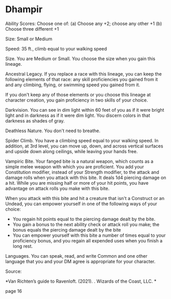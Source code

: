 # Dhampir

Ability Scores: Choose one of: (a) Choose any +2; choose any other +1 (b) Choose three different +1

Size: Small or Medium

Speed: 35 ft., climb equal to your walking speed

Size. You are Medium or Small. You choose the size when you gain this lineage.

Ancestral Legacy. If you replace a race with this lineage, you can keep the following elements of that race: any skill proficiencies you gained from it and any climbing, flying, or swimming speed you gained from it.

If you don't keep any of those elements or you choose this lineage at character creation, you gain proficiency in two skills of your choice.

Darkvision. You can see in dim light within 60 feet of you as if it were bright light and in darkness as if it were dim light. You discern colors in that darkness as shades of gray.

Deathless Nature. You don't need to breathe.

Spider Climb. You have a climbing speed equal to your walking speed. In addition, at 3rd level, you can move up, down, and across vertical surfaces and upside down along ceilings, while leaving your hands free.

Vampiric Bite. Your fanged bite is a natural weapon, which counts as a simple melee weapon with which you are proficient. You add your Constitution modifier, instead of your Strength modifier, to the attack and damage rolls when you attack with this bite. It deals 1d4 piercing damage on a hit. While you are missing half or more of your hit points, you have advantage on attack rolls you make with this bite.

When you attack with this bite and hit a creature that isn't a Construct or an Undead, you can empower yourself in one of the following ways of your choice:

- You regain hit points equal to the piercing damage dealt by the bite.
- You gain a bonus to the next ability check or attack roll you make; the bonus equals the piercing damage dealt by the bite
- You can empower yourself with this bite a number of times equal to your proficiency bonus, and you regain all expended uses when you finish a long rest.

Languages. You can speak, read, and write Common and one other language that you and your DM agree is appropriate for your character.

Source: 

*Van Richten’s guide to Ravenloft. (2021). . Wizards of the Coast, LLC. *

page 16
